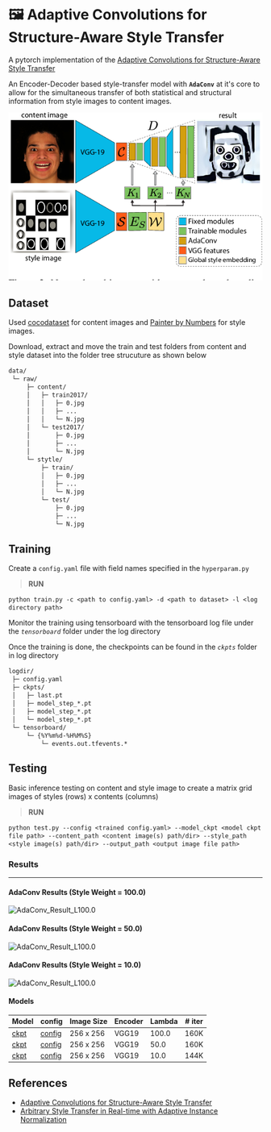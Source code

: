#  🖼️ Adaptive Convolutions for Structure-Aware Style Transfer

A pytorch implementation of the [Adaptive Convolutions for Structure-Aware Style Transfer](https://studios.disneyresearch.com/app/uploads/2021/04/Adaptive-Convolutions-for-Structure-Aware-Style-Transfer.pdf)

An Encoder-Decoder based style-transfer model with **`AdaConv`** at it's core to allow for the simultaneous transfer of both statistical and structural information from style images to content images.

<p align="center">
   <img src="docs/images/AdaConv.png" alt="AdaConv architecture"/>
</p>

## Dataset

Used [cocodataset](https://cocodataset.org/#download) for content images and [Painter by Numbers](https://www.kaggle.com/competitions/painter-by-numbers/data) for style images.

Download, extract and move the train and test folders from content and style dataset into the folder tree strucuture as shown below 

	data/
	 └─ raw/
         ├─ content/
         │   ├─ train2017/
         │   │   ├─ 0.jpg
         │   │   ├─ ...
         │   │   └─ N.jpg
         │   └─ test2017/
         │       ├─ 0.jpg
         │       ├─ ...
         │       └─ N.jpg
         └─ stytle/
             ├─ train/
             │   ├─ 0.jpg
             │   ├─ ...
             │   └─ N.jpg
             └─ test/
                 ├─ 0.jpg
                 ├─ ...
                 └─ N.jpg

## Training

Create a `config.yaml` file with field names specified in the `hyperparam.py`

> **RUN**

	python train.py -c <path to config.yaml> -d <path to dataset> -l <log directory path>

Monitor the training using tensorboard with the tensorboard log file under the *`tensorboard`* folder under the log directory 

Once the training is done, the checkpoints can be found in the *`ckpts`* folder in log directory

    logdir/
     ├─ config.yaml
     ├─ ckpts/
     │	 ├─ last.pt
     │	 ├─ model_step_*.pt
     │	 ├─ model_step_*.pt
     │	 └─ model_step_*.pt
     └─ tensorboard/
         └─ {%Y%m%d-%H%M%S}
     	     └─ events.out.tfevents.*

## Testing

Basic inference testing on content and style image to create a matrix grid images of styles (rows) x contents (columns)

> **RUN**

	python test.py --config <trained config.yaml> --model_ckpt <model ckpt file path> --content_path <content image(s) path/dir> --style_path <style image(s) path/dir> --output_path <output image file path>

### Results
---

#### AdaConv Results (Style Weight = 100.0)

![AdaConv_Result_L100.0](docs/images/Lambda100_ckpt_160K.png)

#### AdaConv Results (Style Weight = 50.0)

![AdaConv_Result_L100.0](docs/images/Lambda50_ckpt_160K.png)


#### AdaConv Results (Style Weight = 10.0)

![AdaConv_Result_L100.0](docs/images/Lambda10_ckpt_144K.png)

#### Models

| Model |  config | Image Size | Encoder | Lambda | # iter |
| --- |  --- | --- | --- | --- | --- |
| [ckpt](https://drive.google.com/file/d/1_oScLqB5ANNgvimowsHLhX5yFHUEGw-R/view?usp=sharing) | [config](https://drive.google.com/file/d/1QohTM8tHlYWewX8rAdVgs6BUDzz2Jqeg/view?usp=sharing) | 256 x 256 | VGG19 |  100.0 | 160K |
| [ckpt](https://drive.google.com/file/d/1JofbTkw6TL72ENMtzjTjme2jglahu9HP/view?usp=sharing) | [config](https://drive.google.com/file/d/1jeQjwLGkbthsgUO2htZcggBuRHVI6Ei4/view?usp=sharing) | 256 x 256 | VGG19 |  50.0 | 160K |
| [ckpt](https://drive.google.com/file/d/1WkVn0m2PKe3UYXhB4lHHbPi-kLht8nxm/view?usp=sharing) | [config](https://drive.google.com/file/d/17UA_gaNUC6CfZ76XVfolh19JLKqVIvwz/view?usp=sharing) | 256 x 256 | VGG19 |  10.0 | 144K |


## References

- [Adaptive Convolutions for Structure-Aware Style Transfer](https://openaccess.thecvf.com/content/CVPR2021/papers/Chandran_Adaptive_Convolutions_for_Structure-Aware_Style_Transfer_CVPR_2021_paper.pdf)
- [Arbitrary Style Transfer in Real-time with Adaptive Instance Normalization](https://arxiv.org/pdf/1703.06868)
